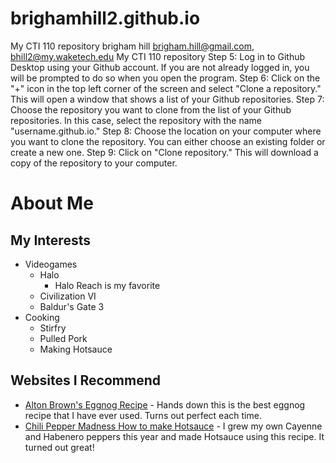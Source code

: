 # brighamhill2.github.io
My CTI 110 repository
brigham hill
brigham.hill@gmail.com, bhill2@my.waketech.edu
My CTI 110 repository
Step 5: Log in to Github Desktop using your Github account. If you are not already logged in, you will be prompted to do so when you open the program.
Step 6: Click on the "+" icon in the top left corner of the screen and select "Clone a repository." This will open a window that shows a list of your Github repositories.
Step 7: Choose the repository you want to clone from the list of your Github repositories. In this case, select the repository with the name "username.github.io."
Step 8: Choose the location on your computer where you want to clone the repository. You can either choose an existing folder or create a new one.
Step 9: Click on "Clone repository." This will download a copy of the repository to your computer.  

# About Me  
## My Interests  
* Videogames
   * Halo
     * Halo Reach is my favorite
   * Civilization VI
   * Baldur's Gate 3
* Cooking
  * Stirfry
  * Pulled Pork
  * Making Hotsauce  
## Websites I Recommend
 - [Alton Brown's Eggnog Recipe](https://altonbrown.com/recipes/eggnog/) - Hands down this is the best eggnog recipe that I have ever used. Turns out perfect each time.
 - [Chili Pepper Madness How to make Hotsauce](https://www.chilipeppermadness.com/recipes/how-to-make-hot-sauce/) - I grew my own Cayenne and Habenero peppers this year and made Hotsauce using this recipe. It turned out great!
